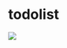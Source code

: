 # todolist
<img src=”https://user-images.githubusercontent.com/40499942/64218448-ad9e7900-ce8f-11e9-8838-c4a8b7657b7d.jpg”>
